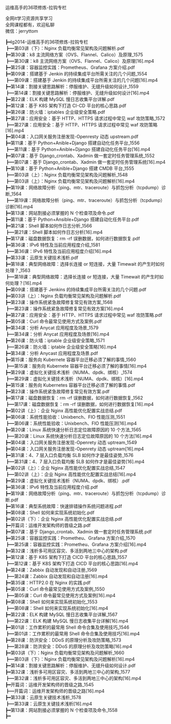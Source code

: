 运维高手的36项修炼-拉钩专栏

全网it学习资源共享学习<br>全网课程都有，欢迎私聊<br>微信：jerryttom<br>

┣━lg2014-运维高手的36项修炼-拉钩专栏<br> ┣━第03讲（下）：Nginx 负载均衡常见架构及问题解析.pdf<br> ┣━第30课：k8 主流网络方案（OVS、Flannel、Calico）及原理_1575<br> ┣━第30课：k8 主流网络方案（OVS、Flannel、Calico）及原理[16].mp4<br> ┣━第25课：容器监控实践：Prometheus、Grafana 方案介绍.pdf<br> ┣━第09课：搭建基于 Jenkin 的持续集成平台所需关注的几个问题_1554<br> ┣━第09课：搭建基于 Jenkin 的持续集成平台所需关注的几个问题[16].mp4<br> ┣━第14课：割接关键思路解析：停服维护、无缝升级如何设计_1559<br> ┣━第14课：割接关键思路解析：停服维护、无缝升级如何设计[16].mp4<br> ┣━第22课：ELK 构建 MySQL 慢日志收集平台详解.pdf<br> ┣━第12课：基于 K8S 架构下打造 CI-CD 平台的核心思路.pdf<br> ┣━第26课：防火墙：iptables 企业级安全策略.pdf<br> ┣━第27课：应用安全：基于 HTTP、HTTPS 请求过程中常见 waf 攻防策略_1572<br> ┣━第27课：应用安全：基于 HTTP、HTTPS 请求过程中常见 waf 攻防策略[16].mp4<br> ┣━第04课：入口网关服务注册发现-Openresty 动态 upstream.pdf<br> ┣━第11课：基于 Python+Anible+Django 搭建自动化任务平台_1556<br> ┣━第11课：基于 Python+Anible+Django 搭建自动化任务平台[16].mp4<br> ┣━第07课：基于 Django_crontab、Xadmin 做一套定时任务管理系统_1552<br> ┣━第07课：基于 Django_crontab、Xadmin 做一套定时任务管理系统[16].mp4<br> ┣━第10课：基于 Python+Anible+Django 搭建 CMDB 平台_1555<br> ┣━第03讲（上）：Nginx 负载均衡常见架构及问题解析_1548<br> ┣━第03讲（上）：Nginx 负载均衡常见架构及问题解析[16].mp4<br> ┣━第19课：网络故障分析（ping、mtr、traceroute）与抓包分析（tcpdump）诊断_1564<br> ┣━第19课：网络故障分析（ping、mtr、traceroute）与抓包分析（tcpdump）诊断[16].mp4<br> ┣━第13课：网站割接必须掌握的 N 个检查项及命令.pdf<br> ┣━第11课：基于 Python+Ansible+Django 搭建自动化任务平台.pdf<br> ┣━第21课：Shell 脚本如何作日志分析_1566<br> ┣━第21课：Shell 脚本如何作日志分析[16].mp4<br> ┣━第17课：磁盘数据恢复：rm -rf 误删数据，如何进行数据恢复.pdf<br> ┣━第36课：IPv6 特性及当前应用程度介绍_1581<br> ┣━第36课：IPv6 特性及当前应用程度介绍[16].mp4<br> ┣━第33课：云原生关键技术浅析.pdf<br> ┣━第18课：典型网络故障：选择长连接 or 短连接，大量 Timewait 的产生时如何处理？_1563<br> ┣━第18课：典型网络故障：选择长连接 or 短连接，大量 Timewait 的产生时如何处理？[16].mp4<br> ┣━第09课：搭建基于 Jenkins 的持续集成平台所需关注的几个问题.pdf<br> ┣━第03讲（上）：Nginx 负载均衡常见架构及问题解析.pdf<br> ┣━第23课：操作系统紧急故障修复常见有效方案_1568<br> ┣━第23课：操作系统紧急故障修复常见有效方案[16].mp4<br> ┣━第27课：应用安全：基于 HTTP、HTTPS 请求过程中常见 waf 攻防策略.pdf<br> ┣━第05课：Curl 命令最常见使用方式及案例.pdf<br> ┣━第34课：分析 Anycat 应用程度及场景_1579<br> ┣━第34课：分析 Anycat 应用程度及场景[16].mp4<br> ┣━第26课：防火墙：iptable 企业级安全策略_1571<br> ┣━第26课：防火墙：iptable 企业级安全策略[16].mp4<br> ┣━第34课：分析 Anycast 应用程度及场景.pdf<br> ┣━第15课：服务向 Kubernete 容器平台迁移必须了解的事情_1560<br> ┣━第15课：服务向 Kubernete 容器平台迁移必须了解的事情[16].mp4<br> ┣━第29课：虚拟化关键技术浅析（NUMA、dpdk、绑核）_1574<br> ┣━第29课：虚拟化关键技术浅析（NUMA、dpdk、绑核）[16].mp4<br> ┣━第15课：服务向 Kubernetes 容器平台迁移必须了解的事情.pdf<br> ┣━第23课：操作系统紧急故障修复常见有效方案.pdf<br> ┣━第17课：磁盘数据恢复：rm -rf 误删数据，如何进行数据恢复_1562<br> ┣━第17课：磁盘数据恢复：rm -rf 误删数据，如何进行数据恢复[16].mp4<br> ┣━第02讲（上）：企业 Nginx 高性能优化配置实战总结.pdf<br> ┣━第06课：系统性能验收：Unixbench、FIO 性能压测_1551<br> ┣━第06课：系统性能验收：Unixbench、FIO 性能压测[16].mp4<br> ┣━第20课：Linux 系统快速分析日志定位故障原因的 10 个方法_1565<br> ┣━第20课：Linux 系统快速分析日志定位故障原因的 10 个方法[16].mp4<br> ┣━第04课：入口网关服务注册发现-Openrety 动态 uptream_1549<br> ┣━第04课：入口网关服务注册发现-Openrety 动态 uptream[16].mp4<br> ┣━第31课：4、7 层入口负载均衡 SLB 如何作才是最佳姿势_1576<br> ┣━第31课：4、7 层入口负载均衡 SLB 如何作才是最佳姿势[16].mp4<br> ┣━第02讲（上）：企业 Nginx 高性能优化配置实战总结_1547<br> ┣━第02讲（上）：企业 Nginx 高性能优化配置实战总结[16].mp4<br> ┣━第29课：虚拟化关键技术浅析（NUMA、dpdk、绑核）.pdf<br> ┣━第36课：IPv6 特性及当前应用程度介绍.pdf<br> ┣━第19课：网络故障分析（ping、mtr、traceroute）与抓包分析（tcpdump）诊断.pdf<br> ┣━第16课：典型系统故障：快速排错操作系统问题进程.pdf<br> ┣━第08课：Shell 如何来实现系统初始化.pdf<br> ┣━第02讲（下）：企业 Nginx 高性能优化配置实战总结.pdf<br> ┣━开篇词：运维开发架构师的晋级之路.pdf<br> ┣━第07课：基于 Django_crontab、Xadmin 做一套定时任务管理系统.pdf<br> ┣━第25课：容器监控实践：Prometheu、Grafana 方案介绍_1570<br> ┣━第25课：容器监控实践：Prometheu、Grafana 方案介绍[16].mp4<br> ┣━第32课：浅析多可用区容灾、多活到两地三中心的架构.pdf<br> ┣━第12课：基于 K8S 架构下打造 CICD 平台的核心思路_1557<br> ┣━第12课：基于 K8S 架构下打造 CICD 平台的核心思路[16].mp4<br> ┣━第24课：Zabbix 自动发现和自动注册_1569<br> ┣━第24课：Zabbix 自动发现和自动注册[16].mp4<br> ┣━第35课：HTTP2.0 在 Nginx 的实践.pdf<br> ┣━第05课：Curl 命令最常见使用方式及案例_1550<br> ┣━第05课：Curl 命令最常见使用方式及案例[16].mp4<br> ┣━第08课：Shell 如何来实现系统初始化_1553<br> ┣━第08课：Shell 如何来实现系统初始化[16].mp4<br> ┣━第22课：ELK 构建 MySQL 慢日志收集平台详解_1567<br> ┣━第22课：ELK 构建 MySQL 慢日志收集平台详解[16].mp4<br> ┣━第01讲：工作累积的最常用 Shell 命令合集及使用技巧_1546<br> ┣━第01讲：工作累积的最常用 Shell 命令合集及使用技巧[16].mp4<br> ┣━第28课：防洪安全：DDoS 的原理分析及攻防策略_1573<br> ┣━第28课：防洪安全：DDoS 的原理分析及攻防策略[16].mp4<br> ┣━第03讲（下）：Nginx 负载均衡常见架构及问题解析_1660<br> ┣━第03讲（下）：Nginx 负载均衡常见架构及问题解析[16].mp4<br> ┣━第14课：割接关键思路解析：停服维护、无缝升级如何设计.pdf<br> ┣━第32课：浅析多可用区容灾、多活到两地三中心的架构_1577<br> ┣━第32课：浅析多可用区容灾、多活到两地三中心的架构[16].mp4<br> ┣━开篇词：运维开发架构师的晋级之路_1545<br> ┣━开篇词：运维开发架构师的晋级之路[16].mp4<br> ┣━第33课：云原生关键技术浅析_1578<br> ┣━第33课：云原生关键技术浅析[16].mp4<br> ┣━第13课：网站割接必须掌握的 N 个检查项及命令_1558<br> ┣━